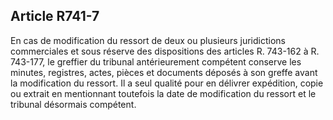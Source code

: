 Article R741-7
----
En cas de modification du ressort de deux ou plusieurs juridictions commerciales
et sous réserve des dispositions des articles R. 743-162 à R. 743-177, le
greffier du tribunal antérieurement compétent conserve les minutes, registres,
actes, pièces et documents déposés à son greffe avant la modification du
ressort. Il a seul qualité pour en délivrer expédition, copie ou extrait en
mentionnant toutefois la date de modification du ressort et le tribunal
désormais compétent.
